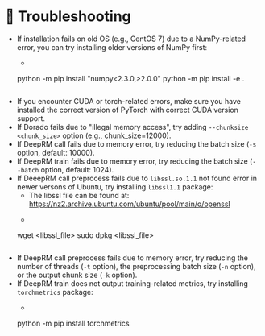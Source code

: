 # 🔧 Troubleshooting
* If installation fails on old OS (e.g., CentOS 7) due to a NumPy-related error, you can try installing older versions of NumPy first:
    * ```bash
    python -m pip install "numpy<2.3.0,>2.0.0"
    python -m pip install -e .
    ```
* If you encounter CUDA or torch-related errors, make sure you have installed the correct version of PyTorch with correct CUDA version support.
* If Dorado fails due to "illegal memory access", try adding `--chunksize <chunk_size>` option (e.g., chunk_size=12000).
* If DeepRM call fails due to memory error, try reducing the batch size (`-s` option, default: 10000).
* If DeepRM train fails due to memory error, try reducing the batch size (`--batch` option, default: 1024).
* If DeeepRM call preprocess fails due to `libssl.so.1.1` not found error in newer versons of Ubuntu, try  installing `libssl1.1` package:
    * The libssl file can be found at: https://nz2.archive.ubuntu.com/ubuntu/pool/main/o/openssl
    * ```bash
    wget <libssl_file>
    sudo dpkg <libssl_file>
    ```
* If DeepRM call preprocess fails due to memory error, try reducing the number of threads (`-t` option), the preprocessing batch size (`-n` option), or the output chunk size (`-k` option).
* If DeepRM train does not output training-related metrics, try installing `torchmetrics` package:
    * ```bash
    python -m pip install torchmetrics
    ```

